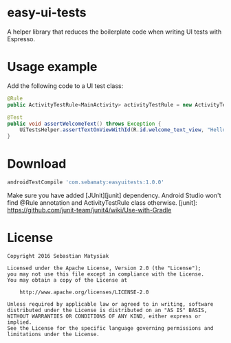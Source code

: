 # easy-ui-tests
A helper library that reduces the boilerplate code when writing UI tests with Espresso.

# Usage example
Add the following code to a UI test class:
```java
@Rule
public ActivityTestRule<MainActivity> activityTestRule = new ActivityTestRule<>(MainActivity.class);

@Test
public void assertWelcomeText() throws Exception {
    UiTestsHelper.assertTextOnViewWithId(R.id.welcome_text_view, "Hello World!");
}
```
# Download
```gradle
androidTestCompile 'com.sebamaty:easyuitests:1.0.0'
```
Make sure you have added [JUnit][junit] dependency. Android Studio won't find @Rule annotation and ActivityTestRule class otherwise.
[junit]: https://github.com/junit-team/junit4/wiki/Use-with-Gradle

# License
```
Copyright 2016 Sebastian Matysiak

Licensed under the Apache License, Version 2.0 (the "License");
you may not use this file except in compliance with the License.
You may obtain a copy of the License at

    http://www.apache.org/licenses/LICENSE-2.0

Unless required by applicable law or agreed to in writing, software
distributed under the License is distributed on an "AS IS" BASIS,
WITHOUT WARRANTIES OR CONDITIONS OF ANY KIND, either express or implied.
See the License for the specific language governing permissions and
limitations under the License.
```
